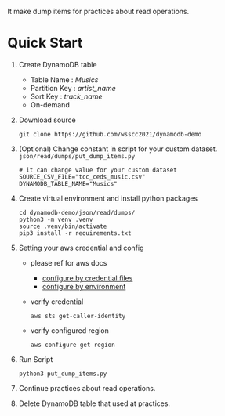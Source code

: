 
It make dump items for practices about read operations.

# Quick Start

1. Create DynamoDB table
    - Table Name : *Musics*
    - Partition Key : *artist_name*
    - Sort Key : *track_name*
    - On-demand

2. Download source
    ```
    git clone https://github.com/wsscc2021/dynamodb-demo
    ```

3. (Optional) Change constant in script for your custom dataset.
    `json/read/dumps/put_dump_items.py`
    ```
    # it can change value for your custom dataset
    SOURCE_CSV_FILE="tcc_ceds_music.csv"
    DYNAMODB_TABLE_NAME="Musics"
    ```

3. Create virtual environment and install python packages
    ```
    cd dynamodb-demo/json/read/dumps/
    python3 -m venv .venv
    source .venv/bin/activate
    pip3 install -r requirements.txt
    ```

4. Setting your aws credential and config
    - please ref for aws docs
        - [configure by credential files](https://docs.aws.amazon.com/cli/latest/userguide/cli-configure-files.html) 
        - [configure by environment](https://docs.aws.amazon.com/cli/latest/userguide/cli-configure-envvars.html)

    - verify credential
        ```
        aws sts get-caller-identity
        ```
    - verify configured region
        ```
        aws configure get region
        ```

5. Run Script
    ```
    python3 put_dump_items.py
    ```

6. Continue practices about read operations.

7. Delete DynamoDB table that used at practices.